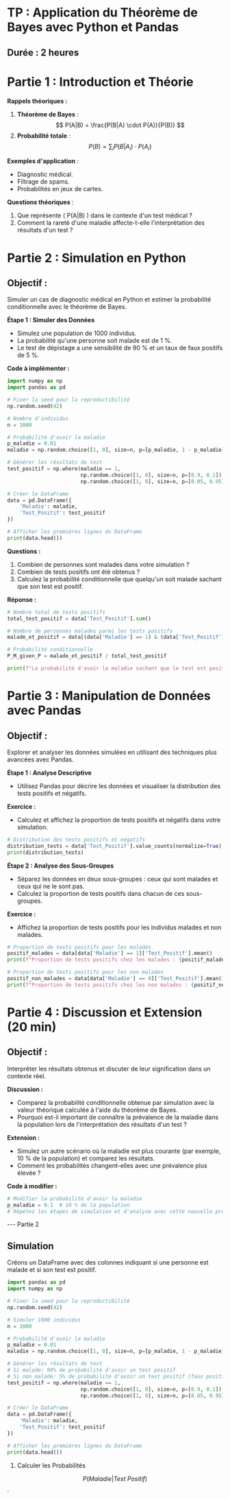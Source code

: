 # TP : Application du Théorème de Bayes avec Python et Pandas

## Durée : 2 heures

# Partie 1 : Introduction et Théorie 

**Rappels théoriques :**
1. **Théorème de Bayes** :
$$ P(A|B) = \frac{P(B|A) \cdot P(A)}{P(B)} $$
2. **Probabilité totale** : 
$$ P(B) = \sum_{i} P(B|A_i) \cdot P(A_i) $$

**Exemples d'application** :
- Diagnostic médical.
- Filtrage de spams.
- Probabilités en jeux de cartes.

**Questions théoriques**  :
1. Que représente \( P(A|B) \) dans le contexte d'un test médical ?
2. Comment la rareté d'une maladie affecte-t-elle l'interprétation des résultats d'un test ?

# Partie 2 : Simulation en Python 

## Objectif :
Simuler un cas de diagnostic médical en Python et estimer la probabilité conditionnelle avec le théorème de Bayes.

**Étape 1 : Simuler des Données**
- Simulez une population de 1000 individus.
- La probabilité qu'une personne soit malade est de 1 %.
- Le test de dépistage a une sensibilité de 90 % et un taux de faux positifs de 5 %.

**Code à implémenter :**

```python
import numpy as np
import pandas as pd

# Fixer la seed pour la reproductibilité
np.random.seed(42)

# Nombre d'individus
n = 1000

# Probabilité d'avoir la maladie
p_maladie = 0.01
maladie = np.random.choice([1, 0], size=n, p=[p_maladie, 1 - p_maladie])

# Générer les résultats de test
test_positif = np.where(maladie == 1,
                        np.random.choice([1, 0], size=n, p=[0.9, 0.1]),
                        np.random.choice([1, 0], size=n, p=[0.05, 0.95]))

# Créer le DataFrame
data = pd.DataFrame({
    'Maladie': maladie,
    'Test_Positif': test_positif
})

# Afficher les premières lignes du DataFrame
print(data.head())
```

**Questions :**
1. Combien de personnes sont malades dans votre simulation ?
2. Combien de tests positifs ont été obtenus ?
3. Calculez la probabilité conditionnelle que quelqu'un soit malade sachant que son test est positif.

**Réponse :**

```python
# Nombre total de tests positifs
total_test_positif = data['Test_Positif'].sum()

# Nombre de personnes malades parmi les tests positifs
malade_et_positif = data[(data['Maladie'] == 1) & (data['Test_Positif'] == 1)].shape[0]

# Probabilité conditionnelle
P_M_given_P = malade_et_positif / total_test_positif

print(f"La probabilité d'avoir la maladie sachant que le test est positif est : {P_M_given_P:.4f}")
```

# Partie 3 : Manipulation de Données avec Pandas 

## Objectif :
Explorer et analyser les données simulées en utilisant des techniques plus avancées avec Pandas.

**Étape 1 : Analyse Descriptive**
- Utilisez Pandas pour décrire les données et visualiser la distribution des tests positifs et négatifs.

**Exercice :**
- Calculez et affichez la proportion de tests positifs et négatifs dans votre simulation.

```python
# Distribution des tests positifs et négatifs
distribution_tests = data['Test_Positif'].value_counts(normalize=True)
print(distribution_tests)
```

**Étape 2 : Analyse des Sous-Groupes**
- Séparez les données en deux sous-groupes : ceux qui sont malades et ceux qui ne le sont pas.
- Calculez la proportion de tests positifs dans chacun de ces sous-groupes.

**Exercice :**
- Affichez la proportion de tests positifs pour les individus malades et non malades.

```python
# Proportion de tests positifs pour les malades
positif_malades = data[data['Maladie'] == 1]['Test_Positif'].mean()
print(f"Proportion de tests positifs chez les malades : {positif_malades:.4f}")

# Proportion de tests positifs pour les non malades
positif_non_malades = data[data['Maladie'] == 0]['Test_Positif'].mean()
print(f"Proportion de tests positifs chez les non malades : {positif_non_malades:.4f}")
```

# Partie 4 : Discussion et Extension (20 min)

## Objectif :
Interpréter les résultats obtenus et discuter de leur signification dans un contexte réel.

**Discussion :**
- Comparez la probabilité conditionnelle obtenue par simulation avec la valeur théorique calculée à l'aide du théorème de Bayes.
- Pourquoi est-il important de connaître la prévalence de la maladie dans la population lors de l'interprétation des résultats d'un test ?

**Extension :**
- Simulez un autre scénario où la maladie est plus courante (par exemple, 10 % de la population) et comparez les résultats.
- Comment les probabilités changent-elles avec une prévalence plus élevée ?

**Code à modifier :**

```python
# Modifier la probabilité d'avoir la maladie
p_maladie = 0.1  # 10 % de la population
# Répétez les étapes de simulation et d'analyse avec cette nouvelle probabilité.
```

--- Partie 2

## Simulation 

Créons un DataFrame avec des colonnes indiquant si une personne est malade et si son test est positif.

```python
import pandas as pd
import numpy as np

# Fixer la seed pour la reproductibilité
np.random.seed(42)

# Simuler 1000 individus
n = 1000

# Probabilité d'avoir la maladie
p_maladie = 0.01
maladie = np.random.choice([1, 0], size=n, p=[p_maladie, 1 - p_maladie])

# Générer les résultats de test
# Si malade: 90% de probabilité d'avoir un test positif
# Si non malade: 5% de probabilité d'avoir un test positif (faux positif)
test_positif = np.where(maladie == 1,
                        np.random.choice([1, 0], size=n, p=[0.9, 0.1]),
                        np.random.choice([1, 0], size=n, p=[0.05, 0.95]))

# Créer le DataFrame
data = pd.DataFrame({
    'Maladie': maladie,
    'Test_Positif': test_positif
})

# Afficher les premières lignes du DataFrame
print(data.head())
```

1. Calculer les Probabilités 

$$ P(Maladie | Test\ Positif) $$.
